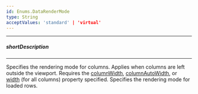 ```yaml
---
id: Enums.DataRenderMode
type: String
acceptValues: 'standard' | 'virtual'
---
```

---
##### shortDescription
<!-- Description goes here -->

---
<!-- Description goes here -->
Specifies the rendering mode for columns. Applies when columns are left outside the viewport. Requires the [columnWidth](/api-reference/10%20UI%20Components/GridBase/1%20Configuration/columnWidth.md '{basewidgetpath}/Configuration/#columnWidth'), [columnAutoWidth](/api-reference/10%20UI%20Components/GridBase/1%20Configuration/columnAutoWidth.md '{basewidgetpath}/Configuration/#columnAutoWidth'), or [width](/api-reference/_hidden/GridBaseColumn/width.md '{basewidgetpath}/Configuration/columns/#width') (for all columns) property specified.
Specifies the rendering mode for loaded rows.